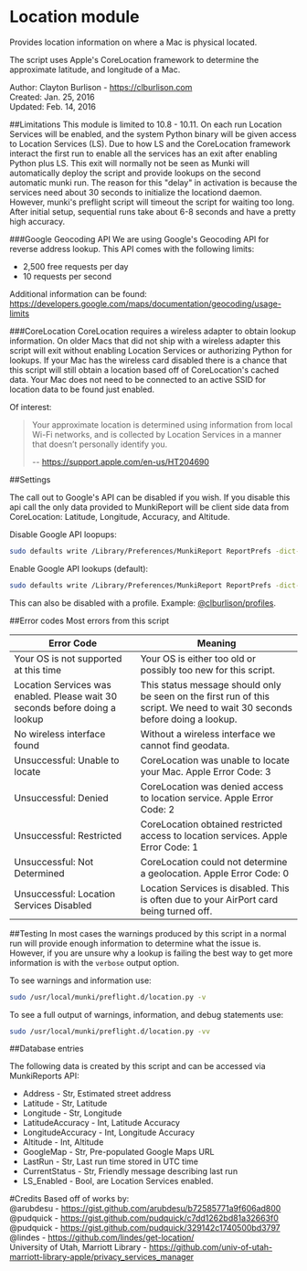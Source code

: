 Location module
==============

Provides location information on where a Mac is physical located.

The script uses Apple's CoreLocation framework to determine the approximate latitude, and longitude of a Mac.

Author: Clayton Burlison - https://clburlison.com  
Created: Jan. 25, 2016  
Updated: Feb. 14, 2016  


##Limitations
This module is limited to 10.8 - 10.11. On each run Location Services will be enabled, and the system Python binary will be given access to Location Services (LS). Due to how LS and the CoreLocation framework interact the first run to enable all the services has an exit after enabling Python plus LS. This exit will normally not be seen as Munki will automatically deploy the script and provide lookups on the second automatic munki run. The reason for this "delay" in activation is because the services need about 30 seconds to initialize the locationd daemon. However, munki's preflight script will timeout the script for waiting too long. After initial setup, sequential runs take about 6-8 seconds and have a pretty high accuracy.

###Google Geocoding API
We are using Google's Geocoding API for reverse address lookup. This API comes with the following limits: 

* 2,500 free requests per day
* 10 requests per second

Additional information can be found: https://developers.google.com/maps/documentation/geocoding/usage-limits

###CoreLocation
CoreLocation requires a wireless adapter to obtain lookup information. On older Macs that did not ship with a wireless adapter this script will exit without enabling Location Services or authorizing Python for lookups. If your Mac has the wireless card disabled there is a chance that this script will still obtain a location based off of CoreLocation's cached data. Your Mac does not need to be connected to an active SSID for location data to be found just enabled.

Of interest:
> Your approximate location is determined using information from local Wi-Fi networks, and is collected by Location Services in a manner that doesn’t personally identify you.
>
> -- https://support.apple.com/en-us/HT204690

##Settings

The call out to Google's API can be disabled if you wish. If you disable this api call the only data provided to MunkiReport will be client side data from CoreLocation: Latitude, Longitude, Accuracy, and Altitude.

Disable Google API loopups:

```bash
sudo defaults write /Library/Preferences/MunkiReport ReportPrefs -dict-add location_address_lookup -bool False
````

Enable Google API lookups (default):
```bash
sudo defaults write /Library/Preferences/MunkiReport ReportPrefs -dict-add location_address_lookup -bool True
```

This can also be disabled with a profile. Example: [@clburlison/profiles](https://github.com/clburlison/profiles/blob/master/clburlison/MunkiReportDisableAddressLookups.mobileconfig).

##Error codes
Most errors from this script 

| Error Code  |  Meaning |
|---|---|
| Your OS is not supported at this time  | Your OS is either too old or possibly too new for this script. |
| Location Services was enabled. Please wait 30 seconds before doing a lookup | This status message should only be seen on the first run of this script. We need to wait 30 seconds before doing a lookup. |
| No wireless interface found | Without a wireless interface we cannot find geodata. |
| Unsuccessful: Unable to locate  | CoreLocation was unable to locate your Mac. Apple Error Code: 3 |
| Unsuccessful: Denied  | CoreLocation was denied access to location service. Apple Error Code: 2  |
| Unsuccessful: Restricted  | CoreLocation obtained restricted access to location services. Apple Error Code: 1  |
| Unsuccessful: Not Determined | CoreLocation could not determine a geolocation. Apple Error Code: 0 |
| Unsuccessful: Location Services Disabled | Location Services is disabled. This is often due to your AirPort card being turned off. | 

##Testing
In most cases the warnings produced by this script in a normal run will provide enough information to determine what the issue is. However, if you are unsure why a lookup is failing the best way to get more information is with the `verbose` output option.

To see warnings and information use:
```bash
sudo /usr/local/munki/preflight.d/location.py -v
```

To see a full output of warnings, information, and debug statements use:
```bash
sudo /usr/local/munki/preflight.d/location.py -vv
```

##Database entries

The following data is created by this script and can be accessed via MunkiReports API:

* Address - Str, Estimated street address
* Latitude - Str, Latitude
* Longitude - Str, Longitude
* LatitudeAccuracy - Int, Latitude Accuracy
* LongitudeAccuracy - Int, Longitude Accuracy
* Altitude - Int, Altitude
* GoogleMap - Str, Pre-populated Google Maps URL
* LastRun - Str, Last run time stored in UTC time
* CurrentStatus - Str, Friendly message describing last run
* LS_Enabled - Bool, are Location Services enabled.

#Credits
Based off of works by:  
@arubdesu - https://gist.github.com/arubdesu/b72585771a9f606ad800  
@pudquick - https://gist.github.com/pudquick/c7dd1262bd81a32663f0  
@pudquick - https://gist.github.com/pudquick/329142c1740500bd3797  
@lindes   - https://github.com/lindes/get-location/  
University of Utah, Marriott Library - https://github.com/univ-of-utah-marriott-library-apple/privacy_services_manager  